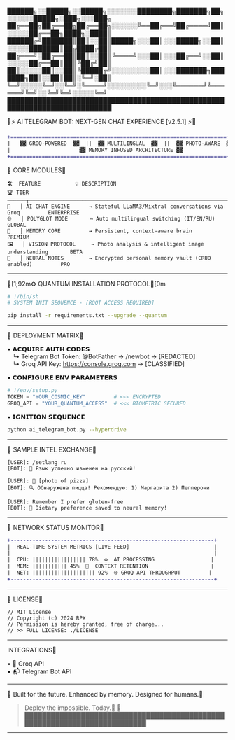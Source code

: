 ██████╗░░█████╗░░█████╗░░░░░░░████████╗███████╗██╗░░░░░░█████╗░███╗░░░███╗
██╔══██╗██╔══██╗██╔══██╗░░░░░░╚══██╔══╝██╔════╝██║░░░░░██╔══██╗████╗░████║
██████╔╝███████║██║░░██║█████╗░░░██║░░░█████╗░░██║░░░░░███████║██╔████╔██║
██╔═══╝░██╔══██║██║░░██║╚════╝░░░██║░░░██╔══╝░░██║░░░░░██╔══██║██║╚██╔╝██║
██║░░░░░██║░░██║╚█████╔╝░░░░░░░░░██║░░░███████╗███████╗██║░░██║██║░╚═╝░██║
╚═╝░░░░░╚═╝░░╚═╝░╚════╝░░░░░░░░░╚═╝░░░╚══════╝╚══════╝╚═╝░░╚═╝╚═╝░░░░░╚═╝
██████████████████████████████████████████████████████████████████████████

🚀⚡ AI TELEGRAM BOT: NEXT-GEN CHAT EXPERIENCE [v2.5.1] ⚡🚀


```diff
+=====================================================================+
|   ▓▓ GROQ-POWERED  ▓▓  ||  ▓▓ MULTILINGUAL  ▓▓  ||  ▓▓ PHOTO-AWARE  ▓▓  |
|                      ▓▓ MEMORY INFUSED ARCHITECTURE ▓▓               |
+=====================================================================+
```

🌌 CORE MODULES

```ansi
🛠️  FEATURE           💡 DESCRIPTION                                             🏆 TIER
──────┬──────────────────────────────────────────────────────────────────────────────
🔮   │ AI CHAT ENGINE      → Stateful LLaMA3/Mixtral conversations via Groq         ENTERPRISE
🌐   │ POLYGLOT MODE       → Auto multilingual switching (IT/EN/RU)                 GLOBAL
📡   │ MEMORY CORE         → Persistent, context-aware brain                        PREMIUM
🖼️   │ VISION PROTOCOL     → Photo analysis & intelligent image understanding       BETA
📝   │ NEURAL NOTES        → Encrypted personal memory vault (CRUD enabled)         PRO
```

---

[1;92m⚙️ QUANTUM INSTALLATION PROTOCOL[0m

```bash
# !/bin/sh
# SYSTEM INIT SEQUENCE - [ROOT ACCESS REQUIRED]

pip install -r requirements.txt --upgrade --quantum
```

---

🚨 DEPLOYMENT MATRIX

• 𝗔𝗖𝗤𝗨𝗜𝗥𝗘 𝗔𝗨𝗧𝗛 𝗖𝗢𝗗𝗘𝗦  
 ↳ Telegram Bot Token: @BotFather → /newbot → [REDACTED]  
 ↳ Groq API Key: https://console.groq.com → [CLASSIFIED]

• 𝗖𝗢𝗡𝗙𝗜𝗚𝗨𝗥𝗘 𝗘𝗡𝗩 𝗣𝗔𝗥𝗔𝗠𝗘𝗧𝗘𝗥𝗦  
```python
# !/env/setup.py
TOKEN = "YOUR_COSMIC_KEY"         # <<< ENCRYPTED
GROQ_API = "YOUR_QUANTUM_ACCESS"  # <<< BIOMETRIC SECURED
```

• 𝗜𝗚𝗡𝗜𝗧𝗜𝗢𝗡 𝗦𝗘𝗤𝗨𝗘𝗡𝗖𝗘  
```bash
python ai_telegram_bot.py --hyperdrive
```

---

🌠 SAMPLE INTEL EXCHANGE

```text
[USER]: /setlang ru
[BOT]: 🚀 Язык успешно изменен на русский!

[USER]: 📸 [photo of pizza]
[BOT]: 🔍 Обнаружена пицца! Рекомендую: 1) Маргарита 2) Пепперони

[USER]: Remember I prefer gluten-free
[BOT]: 💾 Dietary preference saved to neural memory!
```

---

📡 NETWORK STATUS MONITOR

```diff
+-----------------------------------------------------------------+
|  REAL-TIME SYSTEM METRICS [LIVE FEED]                           |
|                                                                 |
|  CPU: ||||||||||||||||| 78%  ⚙️  AI PROCESSING                  |
|  MEM: ||||||||||| 45%  📡  CONTEXT RETENTION                    |
|  NET: |||||||||||||||||||| 92%  🌐 GROQ API THROUGHPUT         |
+-----------------------------------------------------------------+
```

---

📜 LICENSE

```text
// MIT License
// Copyright (c) 2024 RPX
// Permission is hereby granted, free of charge...
// >> FULL LICENSE: ./LICENSE
```

---

INTEGRATIONS

• 🔗 Groq API  
• 📬 Telegram Bot API

---

🧠 Built for the future. Enhanced by memory. Designed for humans.
> Deploy the impossible. Today. 🚀  
██████████████████████████████████████████████████████████████████████████
---
